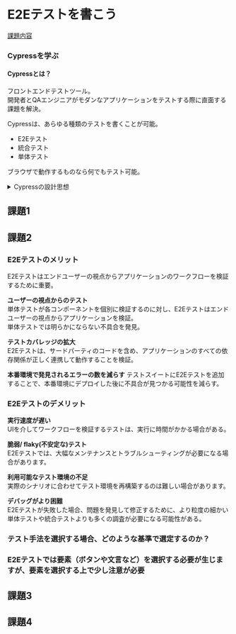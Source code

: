 # E2Eテストを書こう
[課題内容](https://airtable.com/appPxhCPFYGqqN9YU/tblVlFr2q4lIqDKYc/viwX8r6DpCRp80swL/recMbjkUv2nb6eauN?blocks=hide)

### Cypressを学ぶ
#### Cypressとは？
フロントエンドテストツール。  
開発者とQAエンジニアがモダンなアプリケーションをテストする際に直面する課題を解決。

Cypressは、あらゆる種類のテストを書くことが可能。
- E2Eテスト 
- 統合テスト 
- 単体テスト

ブラウザで動作するものなら何でもテスト可能。

<details>
    <summary>Cypressの設計思想</summary>
多くのテストツール（Seleniumなど）は、ブラウザの外側で動作し、ネットワーク越しにリモートコマンドを実行することで動作します。Cypressはその正反対です。Cypressは、あなたのアプリケーションと同じランループで実行されます。
Cypressは、Nodeのserverを利用。Cypress と Node は通信し、同期し、互いの代わりにタスクを実行。
フロントとバックの両方にアクセスすることで、お客様のアプリケーションのイベントにリアルタイムで対応すると同時に、より高い権限を必要とするタスクについてはブラウザの外側で作業。
Cypressは、Web通信を読み取り、その場で変更することで、ネットワーク層で動作します。
これにより、Cypressはブラウザに出入りする全てのものを変更できるだけでなく、ブラウザを自動化する能力を妨げる可能性のあるコードを変更することができます。
Cypressは最終的に自動化プロセス全体を上から下までコントロールし、ブラウザの内側と外側で起こっていることをすべて理解できるユニークな立場にある。
これは、Cypressが他のどのテストツールよりも一貫した結果を提供できることを意味。

Cypressはマシンにローカルにインストールされるため、自動化タスクのためにOSを利用することも可能。
これにより、スクリーンショットの撮影、ビデオの録画、ファイル操作、ネットワーク操作などのタスクの実行が可能。
</details>

## 課題1

## 課題2

### E2Eテストのメリット
E2Eテストはエンドユーザーの視点からアプリケーションのワークフローを検証するために重要。

**ユーザーの視点からのテスト**  
単体テストが各コンポーネントを個別に検証するのに対し、E2Eテストはエンドユーザーの視点からアプリケーションを検証。  
単体テストでは明らかにならない不具合を発見。  

**テストカバレッジの拡大**  
E2Eテストは、サードパーティのコードを含め、アプリケーションのすべての依存関係が正しく連携して動作することを検証。    

**本番環境で発見されるエラーの数を減らす**
テストスイートにE2Eテストを追加することで、本番環境にデプロイした後に不具合が見つかる可能性を減らす。

### E2Eテストのデメリット
**実行速度が遅い**  
UIを介してワークフローを検証するテストは、実行に時間がかかる場合がある。

**脆弱/ flaky(不安定な)テスト**  
E2Eテストでは、大幅なメンテナンスとトラブルシューティングが必要になる場合があります。

**利用可能なテスト環境の不足**  
実際のシナリオに合わせてテスト環境を再構築するのは難しい場合があります。

**デバッグがより困難**  
E2Eテストが失敗した場合、問題を発見して修正するために、より粒度の細かい単体テストや統合テストよりも多くの調査が必要になる可能性がある。
### テスト手法を選択する場合、どのような基準で選定するのか？

### E2Eテストでは要素（ボタンや文言など）を選択する必要が生じますが、要素を選択する上で少し注意が必要

## 課題3

## 課題4 